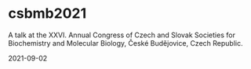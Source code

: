 # csbmb2021

A talk at the XXVI. Annual Congress of Czech and Slovak Societies for Biochemistry and Molecular Biology, České Budějovice, Czech Republic.

2021-09-02
